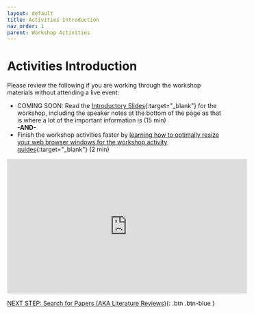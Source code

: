 ```yaml
---
layout: default
title: Activities Introduction
nav_order: 1
parent: Workshop Activities
---
```

# Activities Introduction

Please review the following if you are working through the workshop materials without attending a live event:
- COMING SOON: Read the [Introductory Slides](#){:target="_blank"} for the workshop, including the speaker notes at the bottom of the page as that is where a lot of the important information is (15 min)<br>
**-AND-**<br>
- Finish the workshop activities faster by [learning how to optimally resize your web browser windows for the workshop activity guides](https://www.youtube.com/watch?v=Igk5hZUfzN0){:target="_blank"} (2 min)<br>
<iframe width="560" height="315" src="https://www.youtube.com/embed/Igk5hZUfzN0" title="YouTube video player" frameborder="0" allow="accelerometer; autoplay; clipboard-write; encrypted-media; gyroscope; picture-in-picture" allowfullscreen></iframe>

[NEXT STEP: Search for Papers (AKA Literature Reviews)](1-search-papers.html){: .btn .btn-blue }
